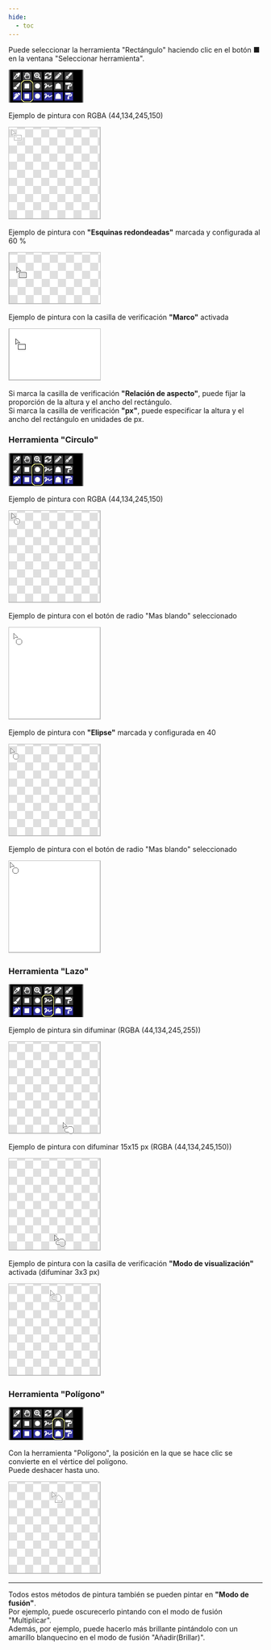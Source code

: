 ```yaml
---
hide:
  - toc
---
```


<!-- https://steamcommunity.com/sharedfiles/filedetails/?id=2967684921 -->

Puede seleccionar la herramienta "Rectángulo" haciendo clic en el botón ■ en la ventana "Seleccionar herramienta".

![tool_select_rect](./image/tool_select_rect.png)

Ejemplo de pintura con RGBA (44,134,245,150)

![rect](./image/rect.gif)

Ejemplo de pintura con __"Esquinas redondeadas"__ marcada y configurada al 60 %

![rect_round60](./image/rect_round60.gif)

Ejemplo de pintura con la casilla de verificación __"Marco"__ activada

![rect_waku_A255](./image/rect_waku_A255.gif)

Si marca la casilla de verificación __"Relación de aspecto"__, puede fijar la proporción de la altura y el ancho del rectángulo. <br />
Si marca la casilla de verificación __"px"__, puede especificar la altura y el ancho del rectángulo en unidades de px.


### Herramienta "Circulo"

![tool_select_circle](./image/tool_select_circle.png)

Ejemplo de pintura con RGBA (44,134,245,150)

![circle](./image/circle.gif)

Ejemplo de pintura con el botón de radio "Mas blando" seleccionado

![circle_softer_A255](./image/circle_softer_A255.gif)

Ejemplo de pintura con __"Elipse"__ marcada y configurada en 40

![ellipse40](./image/ellipse40.gif)

Ejemplo de pintura con el botón de radio "Mas blando" seleccionado

![ellipse40_softer_A255](./image/ellipse40_softer_A255.gif)


### Herramienta "Lazo"

![tool_select_lasso](./image/tool_select_lasso.png)

Ejemplo de pintura sin difuminar (RGBA (44,134,245,255))

![lasso_A255](./image/lasso_A255.gif)

Ejemplo de pintura con difuminar 15x15 px (RGBA (44,134,245,150))

![lasso_blur15x15](./image/lasso_blur15x15.gif)

Ejemplo de pintura con la casilla de verificación __"Modo de visualización"__ activada (difuminar 3x3 px)

![lasso_visualize_blur3x3](./image/lasso_visualize_blur3x3.gif)


### Herramienta "Polígono"

![tool_select_poly](./image/tool_select_poly.png)

Con la herramienta "Polígono", la posición en la que se hace clic se convierte en el vértice del polígono. <br />
Puede deshacer hasta uno.

![poly](./image/poly.gif)

---

Todos estos métodos de pintura también se pueden pintar en __"Modo de fusión"__. <br />
Por ejemplo, puede oscurecerlo pintando con el modo de fusión "Multiplicar". <br />
Además, por ejemplo, puede hacerlo más brillante pintándolo con un amarillo blanquecino en el modo de fusión "Añadir(Brillar)".
